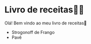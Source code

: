 # Livro de receitas:woman_cook:

Olá! Bem vindo ao meu livro de receitas:wave:

- Strogonoff de Frango
- Pavê
